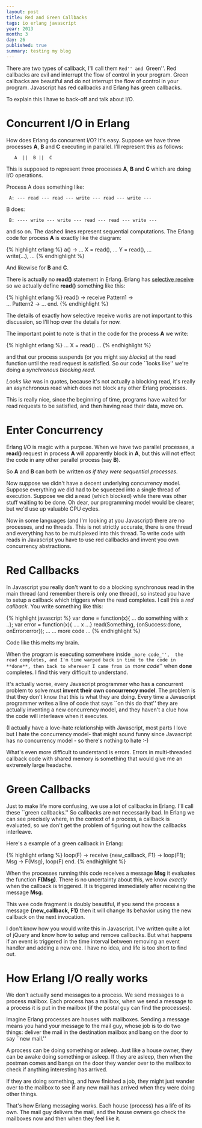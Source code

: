 ```yaml
---
layout: post
title: Red and Green Callbacks
tags: io erlang javascript
year: 2013
month: 3
day: 26
published: true
summary: testing my blog
---
```


There are two types of callback, I'll call them ``Red'' and
``Green''. Red callbacks are evil and interrupt the flow of control in
your program. Green callbacks are beautiful and do not interrupt the
flow of control in your program.  Javascript has red callbacks and
Erlang has green callbacks.

To explain this I have to back-off and talk about I/O.

Concurrent I/O in Erlang
========================

How does Erlang do concurrent I/O? It's easy.
Suppose we have three processes **A**, **B** and **C** executing in 
parallel. I'll represent this as follows:


       A  ||  B ||  C

This is supposed to represent three processes **A**, **B** and **C**
which are doing I/O operations.

Process A does something like:

     A: --- read --- read --- write --- read --- write ---

B does:

     B: ---- write --- write --- read --- read --- write ---

and so on. The dashed lines represent sequential computations. The
Erlang code for process **A** is exactly like the diagram:

{% highlight erlang %}
a() ->
    ...
    X = read(),
    ...
    Y = read(), 
    ...  
    write(...),
    ...
{% endhighlight %}

And likewise for **B** and **C**.

There is actually no **read()** statement in Erlang. Erlang has
<a href="http://www.erlang.org/course/concurrent_programming.html#select">selective receive</a> 
 so we actually define **read()** something like this:

{% highlight erlang %}
read() ->
    receive
        Pattern1 -> 	
           ...
        Pattern2 -> 
           ...
    end.
{% endhighlight %}

The details of exactly how selective receive works are not important
to this discussion, so I'll hop over the details for now.

The important point to note is that in the code for the process
**A** we write:

{% highlight erlang %}
    ...
    X = read()
    ...
{% endhighlight %}

and that our process suspends (or you might say _blocks_) at the read
function until the read request is satisfied.  So our code ``looks
like'' we're doing a _synchronous blocking read_.

_Looks like_ was in quotes, because it's not actually a blocking read,
it's really an asynchronous read which does not block any other Erlang
processes.

This is really nice, since the beginning of time, programs have waited
for read requests to be satisfied, and then having read their data,
move on.

Enter Concurrency
=================

Erlang I/O is magic with a purpose. When we have two parallel processes,
a **read()** request in process **A** will apparently block in **A**,
but this will not effect the code in any other parallel process (say **B**).

So **A** and **B** can both be written _as if they were sequential processes_.

Now suppose we didn't have a decent underlying concurrency model.
Suppose everything we did had to be squeezed into a single thread of
execution. Suppose we did a read (which blocked) while there was other
stuff waiting to be done. Oh dear, our programming model would be clearer,
but we'd use up valuable CPU cycles.

Now in some languages (and I'm looking at you Javascript) there are no
processes, and no threads. This is not strictly accurate, there is one
thread and everything has to be multiplexed into this thread. To write
code with reads in Javascript you have to use red callbacks and invent
you own concurrency abstractions.


Red Callbacks
=============

In Javascript you really don't want to do a blocking synchronous read
in the main thread (and remember there is only one thread), so instead
you have to setup a callback which triggers when the read completes. I call this
a _red callback_. You write something like this:


{% highlight javascript %}
    var done  = function(x){ ... do something with x ..};
    var error = function(x){ .... x ...}
    read(Something, {onSuccess:done, onError:error});
    ...
    ... more code ...
{% endhighlight %}

Code like this melts my brain.

When the program is executing somewhere inside ``_more code_'', 
the read completes, and I'm time warped back in
time to the code in **done**, then back to wherever I came from in ``_more
code_'' when **done** completes. I find this very difficult to understand. 

It's actually worse, every Javascript programmer who has a concurrent
problem to solve must **invent their own concurrency model**.  The
problem is that they don't know that this is what they are
doing. Every time a Javascript programmer writes a line of code that
says ``on this do that'' they are actually inventing a new concurrency
model, and they haven't a clue how the code will interleave when it
executes.

(I actually have a love-hate relationship with Javascript, most parts
I love but I hate the concurrency model- that might sound funny since
Javascript has no concurrency model - so there's nothing to hate :-)

What's even more difficult to understand is errors. Errors in
multi-threaded callback code with shared memory is something that would
give me an extremely large headache.

Green Callbacks
===============

Just to make life more confusing, we use a lot of callbacks in
Erlang.  I'll call these ``green callbacks.'' So callbacks are not
necessarily bad.  In Erlang we can see precisely where, in the context
of a process, a callback is evaluated, so we don't get the problem of
figuring out how the callbacks interleave.

Here's a example of a green callback in Erlang:

{% highlight erlang %}
    loop(F) ->
        receive
            {new_callback, F1} ->
                loop(F1);
            Msg ->
                F(Msg),
                loop(F)
        end.
{% endhighlight %}

When the processes running this code receives a message **Msg** it
evaluates the function **F(Msg)**.  There is no uncertainty about
this, we know _exactly_ when the callback is triggered.  It is
triggered immediately after receiving the message **Msg**.

This wee code fragment is doubly beautiful, if you send the process a message
**{new_callback, F1}** then it will change its behavior using the
new callback on the next invocation.

I don't know how you would write this in Javascript. I've written
quite a lot of jQuery and know how to setup and remove callbacks. But
what happens if an event is triggered in the time interval between
removing an event handler and adding a new one. I have no idea, and
life is too short to find out.
 
How Erlang I/O really works
============================

We don't actually send messages to a process. We send messages to a
process mailbox. Each process has a mailbox, when we send a message to
a process it is put in the mailbox (if the postal guy can find the
processes).

Imagine Erlang processes are houses with mailboxes. Sending a
message means you hand your message to the mail guy, whose job is
to do two things: deliver the mail in the destination mailbox and bang
on the door to say ``new mail.''

A process can be doing something or asleep. Just like a house owner,
they can be awake doing something or asleep. If they are asleep, then
when the postman comes and bangs on the door they wander over to the
mailbox to check if anything interesting has arrived.

If they are doing something, and have finished a job, they might just
wander over to the mailbox to see if any new mail has arrived when
they were doing other things.

That's how Erlang messaging works. Each house (process) has a life of
its own.  The mail guy delivers the mail, and the house owners go
check the mailboxes now and then when they feel like it.




 
 



